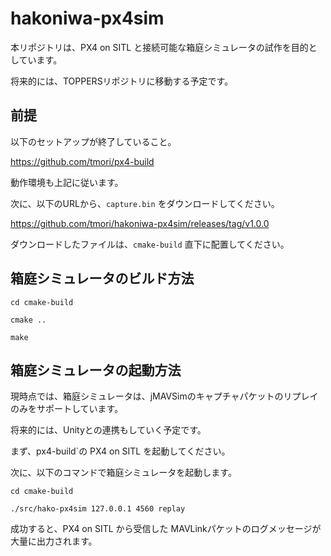 # hakoniwa-px4sim

 本リポジトリは、PX4 on SITL と接続可能な箱庭シミュレータの試作を目的としています。

 将来的には、TOPPERSリポジトリに移動する予定です。

 ## 前提

以下のセットアップが終了していること。

 https://github.com/tmori/px4-build

動作環境も上記に従います。

次に、以下のURLから、`capture.bin` をダウンロードしてください。

https://github.com/tmori/hakoniwa-px4sim/releases/tag/v1.0.0

ダウンロードしたファイルは、`cmake-build` 直下に配置してください。


## 箱庭シミュレータのビルド方法

```
cd cmake-build
```

```
cmake ..
```

```
make
```

 
## 箱庭シミュレータの起動方法

現時点では、箱庭シミュレータは、jMAVSimのキャプチャパケットのリプレイのみをサポートしています。

将来的には、Unityとの連携もしていく予定です。

まず、px4-build`の PX4 on SITL を起動してください。

次に、以下のコマンドで箱庭シミュレータを起動します。

```
cd cmake-build
```

```
./src/hako-px4sim 127.0.0.1 4560 replay
```

成功すると、PX4 on SITL から受信した MAVLinkパケットのログメッセージが大量に出力されます。



